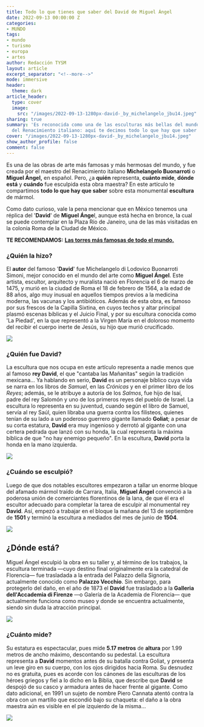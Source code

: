 ```yaml
---
title: Todo lo que tienes que saber del David de Miguel Ángel
date: 2022-09-13 00:00:00 Z
categories:
- MUNDO
tags:
- mundo
- turismo
- europa
- artes
author: Redacción TYSM
layout: article
excerpt_separator: "<!--more-->"
mode: immersive
header:
  theme: dark
article_header:
  type: cover
  image:
    src: "/images/2022-09-13-1280px-david-_by_michelangelo_jbu14.jpeg"
sharing: true
summary: 'Es reconocida como una de las esculturas más bellas del mundo y una muestra
  del Renacimiento italiano: aquí te decimos todo lo que hay que saber'
cover: "/images/2022-09-13-1280px-david-_by_michelangelo_jbu14.jpeg"
show_author_profile: false
comment: false
---
```


Es una de las obras de arte más famosas y más hermosas del mundo, y fue creada por el maestro del Renacimiento italiano **Michelangelo Buonarroti** o **Miguel Ángel,** en español. Pero, ¿a **quién** representa, **cuánto mide**, **dónde está** y **cuándo** fue esculpida esta obra maestra? En este artículo te compartimos **todo lo que hay que saber** sobre esta monumental **escultura** de mármol.

Como dato curioso, vale la pena mencionar que en México tenemos una réplica del '**David**' de **Miguel Ánge**l, aunque está hecha en bronce, la cual se puede contemplar en la Plaza Río de Janeiro, una de las más visitadas en la colonia Roma de la Ciudad de México.

**TE RECOMENDAMOS:** [**Las torres más famosas de todo el mundo.**](https://blog.tonoysumariachi.com/mundo/2022/07/28/las-torres-mas-famosas-de-todo-el-mundo.html)

### ¿Quién la hizo?

El **autor** del famoso '**David**' fue Michelangelo di Lodovico Buonarroti Simoni, mejor conocido en el mundo del arte como **Miguel Ángel**. Este artista, escultor, arquitecto y muralista nació en Florencia el 6 de marzo de 1475, y murió en la ciudad de Roma el 18 de febrero de 1564, a la edad de 88 años, algo muy inusual en aquellos tiempos previos a la medicina moderna, las vacunas y los antibióticos. Además de esta obra, es famoso por sus frescos de la Capilla Sixtina, en cuyos techos y altar principal plasmó escenas bíblicas y el Juicio Final, y por su escultura conocida como 'La Piedad', en la que representó a la Virgen María en el doloroso momento del recibir el cuerpo inerte de Jesús, su hijo que murió crucificado.

![](https://upload.wikimedia.org/wikipedia/commons/thumb/0/02/Michelangelo_Daniele_da_Volterra_%28dettaglio%29.jpg/884px-Michelangelo_Daniele_da_Volterra_%28dettaglio%29.jpg)

### ¿Quién fue David?

La escultura que nos ocupa en este artículo representa a nadie menos que al famoso **rey David**, el que "cantaba las Mañanitas" según la tradición mexicana… Ya hablando en serio, **David** es un personaje bíblico cuya vida se narra en los libros de _Samuel_, en las _Crónicas_ y en el primer libro de los _Reyes_; además, se le atribuye a autoría de los _Salmos_, fue hijo de Isaí, padre del rey Salomón y uno de los primeros reyes del pueblo de Israel. La escultura lo representa en su juventud, cuando según el libro de Samuel, servía al rey Saúl, quien libraba una guerra contra los filisteos, quienes tenían de su lado a un poderoso guerrero gigante llamado **Goliat**; a pesar de su corta estatura, **David** era muy ingenioso y derrotó al gigante con una certera pedrada que lanzó con su honda, la cual representa la máxima bíblica de que "no hay enemigo pequeño". En la escultura, **David** porta la honda en la mano izquierda.

![](https://upload.wikimedia.org/wikipedia/commons/thumb/6/67/%27David%27_by_Michelangelo_Fir_JBU035.jpg/1024px-%27David%27_by_Michelangelo_Fir_JBU035.jpg)

### ¿Cuándo se esculpió?

Luego de que dos notables escultores empezaron a tallar un enorme bloque del afamado mármol traído de Carrara, Italia, **Miguel Ángel** convenció a la poderosa unión de comerciantes florentinos de la lana, de que él era el escultor adecuado para completar la tarea de esculpir al monumental rey **David**. Así, empezó a trabajar en el bloque la mañana del 13 de septiembre de **1501** y terminó la escultura a mediados del mes de junio de **1504**.

![](https://upload.wikimedia.org/wikipedia/commons/thumb/d/d7/Michelangelo%27s_David.JPG/685px-Michelangelo%27s_David.JPG)

## ¿Dónde está?

Miguel Ángel esculpió la obra en su taller y, al término de los trabajos, la escultura terminada —cuyo destino final originalmente era la catedral de Florencia— fue trasladada a la entrada del Palazzo della Signoria, actualmente conocido como **Palazzo Vecchio**. Sin embargo, para protegerlo del daño, en el año de 1873 el **David** fue trasladado a la **Galleria dell'Accademia di Firenze** —o Galería de la Academia de Florencia— que actualmente funciona como museo y donde se encuentra actualmente, siendo sin duda la atracción principal.

![](https://upload.wikimedia.org/wikipedia/commons/3/37/David_by_Michelangelo_in_The_Gallery_of_the_Accademia_di_Belle_Arti.jpg)

### ¿Cuánto mide?

Su estatura es espectacular, pues mide **5.17 metros** de **altura** por 1.99 metros de ancho máximo, descontando su pedestal. La escultura representa a **David** momentos antes de su batalla contra Goliat, y presenta un leve giro en su cuerpo, con los ojos dirigidos hacia Roma. Su desnudez no es gratuita, pues es acorde con los cánones de las esculturas de los héroes griegos y fiel a lo dicho en la Biblia, que describe que **David** se despojó de su casco y armadura antes de hacer frente al gigante. Como dato adicional, en 1991 un sujeto de nombre Piero Cannata atentó contra la obra con un martillo que escondió bajo su chaqueta: el daño a la obra maestra aún es visible en el pie izquierdo de la misma…

![](https://upload.wikimedia.org/wikipedia/commons/thumb/7/76/%27David%27_by_Michelangelo_FI_Acca_JBS_100.jpg/1024px-%27David%27_by_Michelangelo_FI_Acca_JBS_100.jpg)
